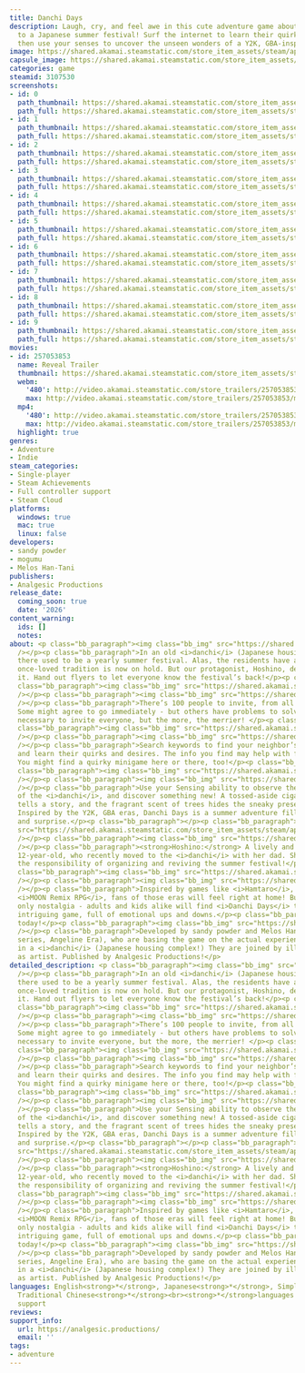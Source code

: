 ```yaml
---
title: Danchi Days
description: Laugh, cry, and feel awe in this cute adventure game about inviting characters
  to a Japanese summer festival! Surf the internet to learn their quirks and desires,
  then use your senses to uncover the unseen wonders of a Y2K, GBA-inspired world.
image: https://shared.akamai.steamstatic.com/store_item_assets/steam/apps/3107530/header.jpg?t=1731562084
capsule_image: https://shared.akamai.steamstatic.com/store_item_assets/steam/apps/3107530/6c0a9e5483db2e0a4517d246bfa565a939eea8aa/capsule_231x87.jpg?t=1731562084
categories: game
steamid: 3107530
screenshots:
- id: 0
  path_thumbnail: https://shared.akamai.steamstatic.com/store_item_assets/steam/apps/3107530/ss_1951fc39653ee1ed814771f347dca0d5ea9ca42a.600x338.jpg?t=1731562084
  path_full: https://shared.akamai.steamstatic.com/store_item_assets/steam/apps/3107530/ss_1951fc39653ee1ed814771f347dca0d5ea9ca42a.1920x1080.jpg?t=1731562084
- id: 1
  path_thumbnail: https://shared.akamai.steamstatic.com/store_item_assets/steam/apps/3107530/ss_9c65159bd6200f30654f0974ad7e618af49e0bc3.600x338.jpg?t=1731562084
  path_full: https://shared.akamai.steamstatic.com/store_item_assets/steam/apps/3107530/ss_9c65159bd6200f30654f0974ad7e618af49e0bc3.1920x1080.jpg?t=1731562084
- id: 2
  path_thumbnail: https://shared.akamai.steamstatic.com/store_item_assets/steam/apps/3107530/ss_4aa67da4bd4d102f6bcca53d93965d0f9eccdbd7.600x338.jpg?t=1731562084
  path_full: https://shared.akamai.steamstatic.com/store_item_assets/steam/apps/3107530/ss_4aa67da4bd4d102f6bcca53d93965d0f9eccdbd7.1920x1080.jpg?t=1731562084
- id: 3
  path_thumbnail: https://shared.akamai.steamstatic.com/store_item_assets/steam/apps/3107530/ss_f0dc94abbac9c4107b6ffb6726a45a2d8dac9a49.600x338.jpg?t=1731562084
  path_full: https://shared.akamai.steamstatic.com/store_item_assets/steam/apps/3107530/ss_f0dc94abbac9c4107b6ffb6726a45a2d8dac9a49.1920x1080.jpg?t=1731562084
- id: 4
  path_thumbnail: https://shared.akamai.steamstatic.com/store_item_assets/steam/apps/3107530/ss_ef06d7736e49f1c1330010d287ee4f823ca24d57.600x338.jpg?t=1731562084
  path_full: https://shared.akamai.steamstatic.com/store_item_assets/steam/apps/3107530/ss_ef06d7736e49f1c1330010d287ee4f823ca24d57.1920x1080.jpg?t=1731562084
- id: 5
  path_thumbnail: https://shared.akamai.steamstatic.com/store_item_assets/steam/apps/3107530/ss_c3bc71b7cbbb92a2d63bb84a29f1572c3c9d92e0.600x338.jpg?t=1731562084
  path_full: https://shared.akamai.steamstatic.com/store_item_assets/steam/apps/3107530/ss_c3bc71b7cbbb92a2d63bb84a29f1572c3c9d92e0.1920x1080.jpg?t=1731562084
- id: 6
  path_thumbnail: https://shared.akamai.steamstatic.com/store_item_assets/steam/apps/3107530/ss_e5f501865d33cdc98c2c19f5b86185f435c53231.600x338.jpg?t=1731562084
  path_full: https://shared.akamai.steamstatic.com/store_item_assets/steam/apps/3107530/ss_e5f501865d33cdc98c2c19f5b86185f435c53231.1920x1080.jpg?t=1731562084
- id: 7
  path_thumbnail: https://shared.akamai.steamstatic.com/store_item_assets/steam/apps/3107530/ss_4d66d31daff9c35ce36178b2df46b83bb996b139.600x338.jpg?t=1731562084
  path_full: https://shared.akamai.steamstatic.com/store_item_assets/steam/apps/3107530/ss_4d66d31daff9c35ce36178b2df46b83bb996b139.1920x1080.jpg?t=1731562084
- id: 8
  path_thumbnail: https://shared.akamai.steamstatic.com/store_item_assets/steam/apps/3107530/ss_0676e3abb4e7b1d81184e640ddb36861ebd48a79.600x338.jpg?t=1731562084
  path_full: https://shared.akamai.steamstatic.com/store_item_assets/steam/apps/3107530/ss_0676e3abb4e7b1d81184e640ddb36861ebd48a79.1920x1080.jpg?t=1731562084
- id: 9
  path_thumbnail: https://shared.akamai.steamstatic.com/store_item_assets/steam/apps/3107530/ss_f7d8d5e4ed6a9aa94ddc4146307ab18dbd7dc982.600x338.jpg?t=1731562084
  path_full: https://shared.akamai.steamstatic.com/store_item_assets/steam/apps/3107530/ss_f7d8d5e4ed6a9aa94ddc4146307ab18dbd7dc982.1920x1080.jpg?t=1731562084
movies:
- id: 257053853
  name: Reveal Trailer
  thumbnail: https://shared.akamai.steamstatic.com/store_item_assets/steam/apps/257053853/movie.293x165.jpg?t=1726059397
  webm:
    '480': http://video.akamai.steamstatic.com/store_trailers/257053853/movie480_vp9.webm?t=1726059397
    max: http://video.akamai.steamstatic.com/store_trailers/257053853/movie_max_vp9.webm?t=1726059397
  mp4:
    '480': http://video.akamai.steamstatic.com/store_trailers/257053853/movie480.mp4?t=1726059397
    max: http://video.akamai.steamstatic.com/store_trailers/257053853/movie_max.mp4?t=1726059397
  highlight: true
genres:
- Adventure
- Indie
steam_categories:
- Single-player
- Steam Achievements
- Full controller support
- Steam Cloud
platforms:
  windows: true
  mac: true
  linux: false
developers:
- sandy powder
- mogumu
- Melos Han-Tani
publishers:
- Analgesic Productions
release_date:
  coming_soon: true
  date: '2026'
content_warning:
  ids: []
  notes:
about: <p class="bb_paragraph"><img class="bb_img" src="https://shared.akamai.steamstatic.com/store_item_assets/steam/apps/3107530/extras/1.png?t=1731562084"
  /></p><p class="bb_paragraph">In an old <i>danchi</i> (Japanese housing complex),
  there used to be a yearly summer festival. Alas, the residents have aged, and the
  once-loved tradition is now on hold. But our protagonist, Hoshino, decides to revive
  it. Hand out flyers to let everyone know the festival’s back!</p><p class="bb_paragraph"></p><p
  class="bb_paragraph"><img class="bb_img" src="https://shared.akamai.steamstatic.com/store_item_assets/steam/apps/3107530/extras/DD_GIF_EN_InviteAnimations.gif?t=1731562084"
  /></p><p class="bb_paragraph"><img class="bb_img" src="https://shared.akamai.steamstatic.com/store_item_assets/steam/apps/3107530/extras/2.png?t=1731562084"
  /></p><p class="bb_paragraph">There’s 100 people to invite, from all walks of life!
  Some might agree to go immediately - but others have problems to solve. It's not
  necessary to invite everyone, but the more, the merrier! </p><p class="bb_paragraph"></p><p
  class="bb_paragraph"><img class="bb_img" src="https://shared.akamai.steamstatic.com/store_item_assets/steam/apps/3107530/extras/DD_GIF_EN_Talking.gif?t=1731562084"
  /></p><p class="bb_paragraph"><img class="bb_img" src="https://shared.akamai.steamstatic.com/store_item_assets/steam/apps/3107530/extras/3.png?t=1731562084"
  /></p><p class="bb_paragraph">Search keywords to find your neighbor’s personal webpages,
  and learn their quirks and desires. The info you find may help with festival preparations.
  You might find a quirky minigame here or there, too!</p><p class="bb_paragraph"></p><p
  class="bb_paragraph"><img class="bb_img" src="https://shared.akamai.steamstatic.com/store_item_assets/steam/apps/3107530/extras/DD_GIF_EN_Internet.gif?t=1731562084"
  /></p><p class="bb_paragraph"><img class="bb_img" src="https://shared.akamai.steamstatic.com/store_item_assets/steam/apps/3107530/extras/4.png?t=1731562084"
  /></p><p class="bb_paragraph">Use your Sensing ability to observe the rich world
  of the <i>danchi</i>, and discover something new! A tossed-aside cigarette butt
  tells a story, and the fragrant scent of trees hides the sneaky presence of a mosquito.
  Inspired by the Y2K, GBA eras, Danchi Days is a summer adventure filled with mystery
  and surprise.</p><p class="bb_paragraph"></p><p class="bb_paragraph"><img class="bb_img"
  src="https://shared.akamai.steamstatic.com/store_item_assets/steam/apps/3107530/extras/DD_GIF_EN_Sense.gif?t=1731562084"
  /></p><p class="bb_paragraph"><img class="bb_img" src="https://shared.akamai.steamstatic.com/store_item_assets/steam/apps/3107530/extras/5.png?t=1731562084"
  /></p><p class="bb_paragraph"><strong>Hoshino:</strong> A lively and passionate
  12-year-old, who recently moved to the <i>danchi</i> with her dad. She takes on
  the responsibility of organizing and reviving the summer festival!</p><p class="bb_paragraph"></p><p
  class="bb_paragraph"><img class="bb_img" src="https://shared.akamai.steamstatic.com/store_item_assets/steam/apps/3107530/extras/DD_GIF_EN_Hoshino.gif?t=1731562084"
  /></p><p class="bb_paragraph"><img class="bb_img" src="https://shared.akamai.steamstatic.com/store_item_assets/steam/apps/3107530/extras/6.png?t=1731562084"
  /></p><p class="bb_paragraph">Inspired by games like <i>Hamtaro</i>, <i>EarthBound</i>,
  <i>MOON Remix RPG</i>, fans of those eras will feel right at home! But there’s not
  only nostalgia - adults and kids alike will find <i>Danchi Days</i> to be a fresh,
  intriguing game, full of emotional ups and downs.</p><p class="bb_paragraph">Wishlist
  today!</p><p class="bb_paragraph"><img class="bb_img" src="https://shared.akamai.steamstatic.com/store_item_assets/steam/apps/3107530/extras/7.png?t=1731562084"
  /></p><p class="bb_paragraph">Developed by sandy powder and Melos Han-Tani (Anodyne
  series, Angeline Era), who are basing the game on the actual experience of living
  in a <i>danchi</i> (Japanese housing complex!) They are joined by illustrator mogumu
  as artist. Published by Analgesic Productions!</p>
detailed_description: <p class="bb_paragraph"><img class="bb_img" src="https://shared.akamai.steamstatic.com/store_item_assets/steam/apps/3107530/extras/1.png?t=1731562084"
  /></p><p class="bb_paragraph">In an old <i>danchi</i> (Japanese housing complex),
  there used to be a yearly summer festival. Alas, the residents have aged, and the
  once-loved tradition is now on hold. But our protagonist, Hoshino, decides to revive
  it. Hand out flyers to let everyone know the festival’s back!</p><p class="bb_paragraph"></p><p
  class="bb_paragraph"><img class="bb_img" src="https://shared.akamai.steamstatic.com/store_item_assets/steam/apps/3107530/extras/DD_GIF_EN_InviteAnimations.gif?t=1731562084"
  /></p><p class="bb_paragraph"><img class="bb_img" src="https://shared.akamai.steamstatic.com/store_item_assets/steam/apps/3107530/extras/2.png?t=1731562084"
  /></p><p class="bb_paragraph">There’s 100 people to invite, from all walks of life!
  Some might agree to go immediately - but others have problems to solve. It's not
  necessary to invite everyone, but the more, the merrier! </p><p class="bb_paragraph"></p><p
  class="bb_paragraph"><img class="bb_img" src="https://shared.akamai.steamstatic.com/store_item_assets/steam/apps/3107530/extras/DD_GIF_EN_Talking.gif?t=1731562084"
  /></p><p class="bb_paragraph"><img class="bb_img" src="https://shared.akamai.steamstatic.com/store_item_assets/steam/apps/3107530/extras/3.png?t=1731562084"
  /></p><p class="bb_paragraph">Search keywords to find your neighbor’s personal webpages,
  and learn their quirks and desires. The info you find may help with festival preparations.
  You might find a quirky minigame here or there, too!</p><p class="bb_paragraph"></p><p
  class="bb_paragraph"><img class="bb_img" src="https://shared.akamai.steamstatic.com/store_item_assets/steam/apps/3107530/extras/DD_GIF_EN_Internet.gif?t=1731562084"
  /></p><p class="bb_paragraph"><img class="bb_img" src="https://shared.akamai.steamstatic.com/store_item_assets/steam/apps/3107530/extras/4.png?t=1731562084"
  /></p><p class="bb_paragraph">Use your Sensing ability to observe the rich world
  of the <i>danchi</i>, and discover something new! A tossed-aside cigarette butt
  tells a story, and the fragrant scent of trees hides the sneaky presence of a mosquito.
  Inspired by the Y2K, GBA eras, Danchi Days is a summer adventure filled with mystery
  and surprise.</p><p class="bb_paragraph"></p><p class="bb_paragraph"><img class="bb_img"
  src="https://shared.akamai.steamstatic.com/store_item_assets/steam/apps/3107530/extras/DD_GIF_EN_Sense.gif?t=1731562084"
  /></p><p class="bb_paragraph"><img class="bb_img" src="https://shared.akamai.steamstatic.com/store_item_assets/steam/apps/3107530/extras/5.png?t=1731562084"
  /></p><p class="bb_paragraph"><strong>Hoshino:</strong> A lively and passionate
  12-year-old, who recently moved to the <i>danchi</i> with her dad. She takes on
  the responsibility of organizing and reviving the summer festival!</p><p class="bb_paragraph"></p><p
  class="bb_paragraph"><img class="bb_img" src="https://shared.akamai.steamstatic.com/store_item_assets/steam/apps/3107530/extras/DD_GIF_EN_Hoshino.gif?t=1731562084"
  /></p><p class="bb_paragraph"><img class="bb_img" src="https://shared.akamai.steamstatic.com/store_item_assets/steam/apps/3107530/extras/6.png?t=1731562084"
  /></p><p class="bb_paragraph">Inspired by games like <i>Hamtaro</i>, <i>EarthBound</i>,
  <i>MOON Remix RPG</i>, fans of those eras will feel right at home! But there’s not
  only nostalgia - adults and kids alike will find <i>Danchi Days</i> to be a fresh,
  intriguing game, full of emotional ups and downs.</p><p class="bb_paragraph">Wishlist
  today!</p><p class="bb_paragraph"><img class="bb_img" src="https://shared.akamai.steamstatic.com/store_item_assets/steam/apps/3107530/extras/7.png?t=1731562084"
  /></p><p class="bb_paragraph">Developed by sandy powder and Melos Han-Tani (Anodyne
  series, Angeline Era), who are basing the game on the actual experience of living
  in a <i>danchi</i> (Japanese housing complex!) They are joined by illustrator mogumu
  as artist. Published by Analgesic Productions!</p>
languages: English<strong>*</strong>, Japanese<strong>*</strong>, Simplified Chinese<strong>*</strong>,
  Traditional Chinese<strong>*</strong><br><strong>*</strong>languages with full audio
  support
reviews:
support_info:
  url: https://analgesic.productions/
  email: ''
tags:
- adventure
---
```


